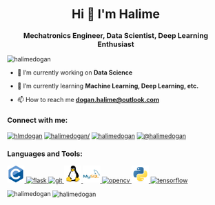 <h1 align="center">Hi 👋 I'm Halime</h1>
<h3 align="center">Mechatronics Engineer, Data Scientist, Deep Learning Enthusiast</h3>

<p align="left"> <img src="https://komarev.com/ghpvc/?username=halimedogan&label=Profile%20views&color=0e75b6&style=flat" alt="halimedogan" /> </p>

- 🔭 I’m currently working on **Data Science**

- 🌱 I’m currently learning **Machine Learning, Deep Learning, etc.**

- 📫 How to reach me **dogan.halime@outlook.com**

<h3 align="left">Connect with me:</h3>
<p align="left">
<a href="https://twitter.com/hlmdogan" target="blank"><img align="center" src="https://cdn.jsdelivr.net/npm/simple-icons@3.0.1/icons/twitter.svg" alt="hlmdogan" height="30" width="40" /></a>
<a href="https://linkedin.com/in/halimedogan/" target="blank"><img align="center" src="https://cdn.jsdelivr.net/npm/simple-icons@3.0.1/icons/linkedin.svg" alt="halimedogan/" height="30" width="40" /></a>
<a href="https://kaggle.com/halimedogan" target="blank"><img align="center" src="https://cdn.jsdelivr.net/npm/simple-icons@3.0.1/icons/kaggle.svg" alt="halimedogan" height="30" width="40" /></a>
<a href="https://medium.com/@halimedogan" target="blank"><img align="center" src="https://cdn.jsdelivr.net/npm/simple-icons@3.0.1/icons/medium.svg" alt="@halimedogan" height="30" width="40" /></a>
</p>

<h3 align="left">Languages and Tools:</h3>
<p align="left"> <a href="https://www.cprogramming.com/" target="_blank"> <img src="https://raw.githubusercontent.com/devicons/devicon/master/icons/c/c-original.svg" alt="c" width="40" height="40"/> </a> <a href="https://flask.palletsprojects.com/" target="_blank"> <img src="https://www.vectorlogo.zone/logos/pocoo_flask/pocoo_flask-icon.svg" alt="flask" width="40" height="40"/> </a> <a href="https://git-scm.com/" target="_blank"> <img src="https://www.vectorlogo.zone/logos/git-scm/git-scm-icon.svg" alt="git" width="40" height="40"/> </a> <a href="https://www.linux.org/" target="_blank"> <img src="https://raw.githubusercontent.com/devicons/devicon/master/icons/linux/linux-original.svg" alt="linux" width="40" height="40"/> </a> <a href="https://www.mysql.com/" target="_blank"> <img src="https://raw.githubusercontent.com/devicons/devicon/master/icons/mysql/mysql-original-wordmark.svg" alt="mysql" width="40" height="40"/> </a> <a href="https://opencv.org/" target="_blank"> <img src="https://www.vectorlogo.zone/logos/opencv/opencv-icon.svg" alt="opencv" width="40" height="40"/> </a> <a href="https://www.python.org" target="_blank"> <img src="https://raw.githubusercontent.com/devicons/devicon/master/icons/python/python-original.svg" alt="python" width="40" height="40"/> </a> <a href="https://www.tensorflow.org" target="_blank"> <img src="https://www.vectorlogo.zone/logos/tensorflow/tensorflow-icon.svg" alt="tensorflow" width="40" height="40"/> </a> </p>

<p><img align="left" src="https://github-readme-stats.vercel.app/api/top-langs?username=halimedogan&show_icons=true&locale=en&layout=compact" alt="halimedogan" /></p>

<p>&nbsp;<img align="center" src="https://github-readme-stats.vercel.app/api?username=halimedogan&show_icons=true&locale=en" alt="halimedogan" /></p>
